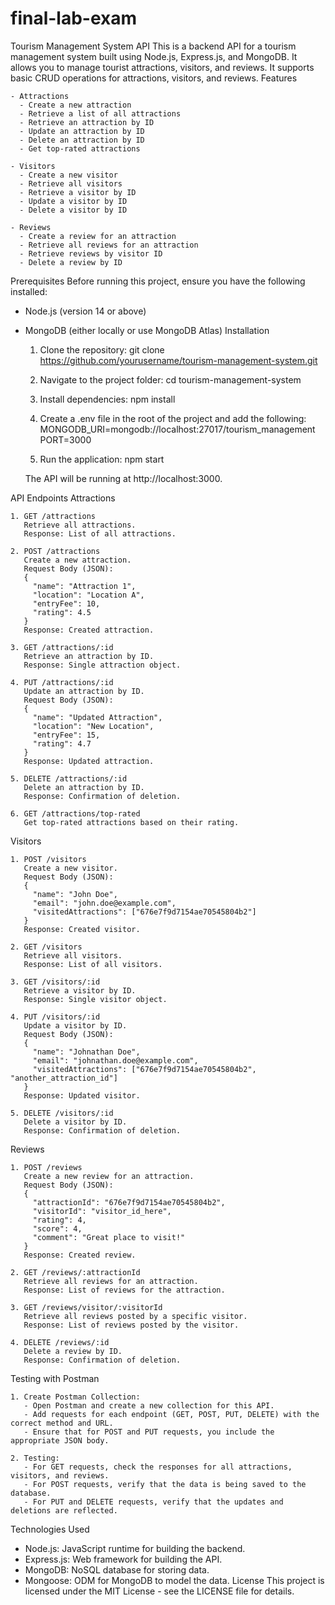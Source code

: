 # final-lab-exam
Tourism Management System API
This is a backend API for a tourism management system built using Node.js, Express.js, and MongoDB. It allows you to manage tourist attractions, visitors, and reviews. It supports basic CRUD operations for attractions, visitors, and reviews.
Features

    - Attractions
      - Create a new attraction
      - Retrieve a list of all attractions
      - Retrieve an attraction by ID
      - Update an attraction by ID
      - Delete an attraction by ID
      - Get top-rated attractions

    - Visitors
      - Create a new visitor
      - Retrieve all visitors
      - Retrieve a visitor by ID
      - Update a visitor by ID
      - Delete a visitor by ID

    - Reviews
      - Create a review for an attraction
      - Retrieve all reviews for an attraction
      - Retrieve reviews by visitor ID
      - Delete a review by ID
    
Prerequisites
Before running this project, ensure you have the following installed:
- Node.js (version 14 or above)
- MongoDB (either locally or use MongoDB Atlas)
Installation

    1. Clone the repository:
       git clone https://github.com/yourusername/tourism-management-system.git

    2. Navigate to the project folder:
       cd tourism-management-system

    3. Install dependencies:
       npm install

    4. Create a .env file in the root of the project and add the following:
       MONGODB_URI=mongodb://localhost:27017/tourism_management
       PORT=3000

    5. Run the application:
       npm start

    The API will be running at http://localhost:3000.
    
API Endpoints
Attractions

    1. GET /attractions
       Retrieve all attractions.
       Response: List of all attractions.

    2. POST /attractions
       Create a new attraction.
       Request Body (JSON):
       {
         "name": "Attraction 1",
         "location": "Location A",
         "entryFee": 10,
         "rating": 4.5
       }
       Response: Created attraction.

    3. GET /attractions/:id
       Retrieve an attraction by ID.
       Response: Single attraction object.

    4. PUT /attractions/:id
       Update an attraction by ID.
       Request Body (JSON):
       {
         "name": "Updated Attraction",
         "location": "New Location",
         "entryFee": 15,
         "rating": 4.7
       }
       Response: Updated attraction.

    5. DELETE /attractions/:id
       Delete an attraction by ID.
       Response: Confirmation of deletion.

    6. GET /attractions/top-rated
       Get top-rated attractions based on their rating.
    
Visitors

    1. POST /visitors
       Create a new visitor.
       Request Body (JSON):
       {
         "name": "John Doe",
         "email": "john.doe@example.com",
         "visitedAttractions": ["676e7f9d7154ae70545804b2"]
       }
       Response: Created visitor.

    2. GET /visitors
       Retrieve all visitors.
       Response: List of all visitors.

    3. GET /visitors/:id
       Retrieve a visitor by ID.
       Response: Single visitor object.

    4. PUT /visitors/:id
       Update a visitor by ID.
       Request Body (JSON):
       {
         "name": "Johnathan Doe",
         "email": "johnathan.doe@example.com",
         "visitedAttractions": ["676e7f9d7154ae70545804b2", "another_attraction_id"]
       }
       Response: Updated visitor.

    5. DELETE /visitors/:id
       Delete a visitor by ID.
       Response: Confirmation of deletion.
    
Reviews

    1. POST /reviews
       Create a new review for an attraction.
       Request Body (JSON):
       {
         "attractionId": "676e7f9d7154ae70545804b2",
         "visitorId": "visitor_id_here",
         "rating": 4,
         "score": 4,
         "comment": "Great place to visit!"
       }
       Response: Created review.

    2. GET /reviews/:attractionId
       Retrieve all reviews for an attraction.
       Response: List of reviews for the attraction.

    3. GET /reviews/visitor/:visitorId
       Retrieve all reviews posted by a specific visitor.
       Response: List of reviews posted by the visitor.

    4. DELETE /reviews/:id
       Delete a review by ID.
       Response: Confirmation of deletion.
    
Testing with Postman

    1. Create Postman Collection:
       - Open Postman and create a new collection for this API.
       - Add requests for each endpoint (GET, POST, PUT, DELETE) with the correct method and URL.
       - Ensure that for POST and PUT requests, you include the appropriate JSON body.

    2. Testing:
       - For GET requests, check the responses for all attractions, visitors, and reviews.
       - For POST requests, verify that the data is being saved to the database.
       - For PUT and DELETE requests, verify that the updates and deletions are reflected.
    
Technologies Used
- Node.js: JavaScript runtime for building the backend.
- Express.js: Web framework for building the API.
- MongoDB: NoSQL database for storing data.
- Mongoose: ODM for MongoDB to model the data.
License
This project is licensed under the MIT License - see the LICENSE file for details.

